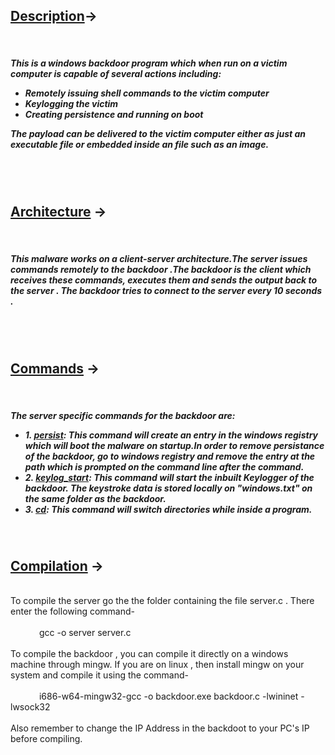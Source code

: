 <h2><u>Description</u>-></h2><br>
				<h5> This is a windows backdoor program which when run on a victim computer is capable of several actions including:
				  <ul>
  <li>Remotely issuing shell commands to the victim computer</li>
  <li>Keylogging the victim</li>
  <li>Creating persistence and running on boot</li>
</ul>
The payload can be delivered to the victim computer either as just an executable file or embedded inside an file such as an image.</h5>
<br><br>

<h2><u>Architecture</u> -></h2><br>
<h5>This malware works on a client-server architecture.The server issues commands remotely to the backdoor .The backdoor is the client which receives these commands, executes them and sends the output back to the server . The backdoor tries to connect to the server every 10 seconds .</h5><br><br>
<h2><u>Commands</u> -></h2><br>
<h5>The server specific commands for the backdoor are:<ul>
  <li>1. <u>persist</u>: This command will create an entry in the windows registry which will boot the malware on startup.In order to remove persistance of the backdoor, go to windows registry and remove the entry at the path which is prompted on the command line after the command.</li>
  <li>2. <u>keylog_start</u>: This command will start the inbuilt Keylogger of the backdoor. The keystroke data is stored locally on "windows.txt" on the same folder as the backdoor.</li>
  <li>3. <u>cd</u>: This command will switch directories while inside a program.</li>
</ul></h5><br>
<h2><u>Compilation</u> -></h2><br>To compile the server go the the folder containing the file server.c . There enter the following command-
<br>
<br>
&emsp;&emsp;&emsp; gcc -o server server.c
<br><br>
To compile the backdoor , you can compile it directly on a windows machine through mingw. If you are on linux , then install mingw on your system and compile it using the command-
<br><br>
&emsp;&emsp;&emsp; i686-w64-mingw32-gcc -o backdoor.exe backdoor.c -lwininet -lwsock32
<br><br>
Also remember to change the IP Address in the backdoot to your PC's IP before compiling.